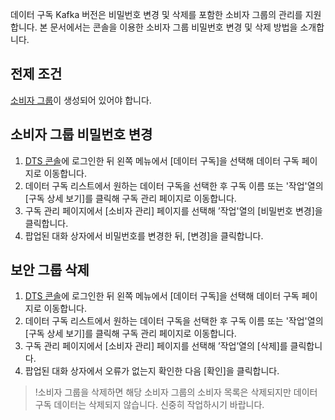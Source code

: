 데이터 구독 Kafka 버전은 비밀번호 변경 및 삭제를 포함한 소비자 그룹의 관리를 지원합니다.  본 문서에서는 콘솔을 이용한 소비자 그룹 비밀번호 변경 및 삭제 방법을 소개합니다.

## 전제 조건
[소비자 그룹](https://intl.cloud.tencent.com/document/product/571/39534)이 생성되어 있어야 합니다.

## 소비자 그룹 비밀번호 변경
1. [DTS 콘솔](https://console.cloud.tencent.com/dts/dss)에 로그인한 뒤 왼쪽 메뉴에서 [데이터 구독]을 선택해 데이터 구독 페이지로 이동합니다.
2. 데이터 구독 리스트에서 원하는 데이터 구독을 선택한 후 구독 이름 또는 '작업'열의 [구독 상세 보기]를 클릭해 구독 관리 페이지로 이동합니다.
3. 구독 관리 페이지에서 [소비자 관리] 페이지를 선택해 ’작업'열의 [비밀번호 변경]을 클릭합니다.
4. 팝업된 대화 상자에서 비밀번호를 변경한 뒤, [변경]을 클릭합니다.

## 보안 그룹 삭제
1. [DTS 콘솔](https://console.cloud.tencent.com/dts/dss)에 로그인한 뒤 왼쪽 메뉴에서 [데이터 구독]을 선택해 데이터 구독 페이지로 이동합니다.
2. 데이터 구독 리스트에서 원하는 데이터 구독을 선택한 후 구독 이름 또는 '작업'열의 [구독 상세 보기]를 클릭해 구독 관리 페이지로 이동합니다.
3. 구독 관리 페이지에서 [소비자 관리] 페이지를 선택해 ’작업’열의 [삭제]를 클릭합니다.
4. 팝업된 대화 상자에서 오류가 없는지 확인한 다음 [확인]을 클릭합니다.
>!소비자 그룹을 삭제하면 해당 소비자 그룹의 소비자 목록은 삭제되지만 데이터 구독 데이터는 삭제되지 않습니다. 신중히 작업하시기 바랍니다.

